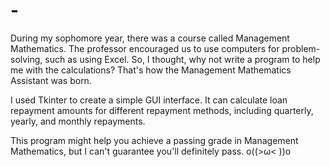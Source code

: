 # -
During my sophomore year, there was a course called Management Mathematics. The professor encouraged us to use computers for problem-solving, such as using Excel. So, I thought, why not write a program to help me with the calculations? That's how the Management Mathematics Assistant was born.

I used Tkinter to create a simple GUI interface. It can calculate loan repayment amounts for different repayment methods, including quarterly, yearly, and monthly repayments.

This program might help you achieve a passing grade in Management Mathematics, but I can't guarantee you'll definitely pass. o((>ω< ))o
